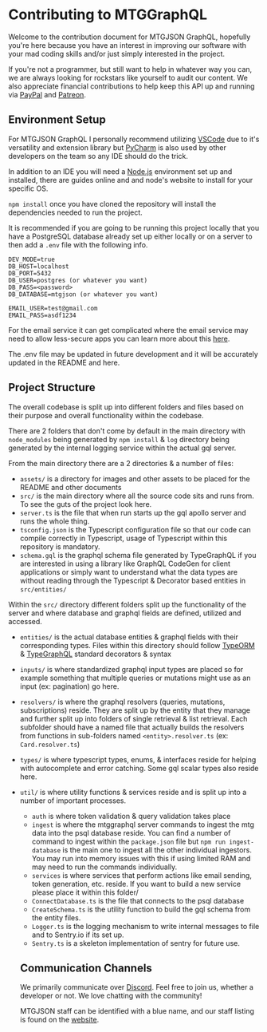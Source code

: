 # Contributing to MTGGraphQL

Welcome to the contribution document for MTGJSON GraphQL, hopefully you're here because you have an interest in improving our software with your mad coding skills and/or just simply interested in the project.

If you're not a programmer, but still want to help in whatever way you can, we are always looking for rockstars like yourself to audit our content. We also appreciate financial contributions to help keep this API up and running via [PayPal](https://www.paypal.me/zachhalpern) and [Patreon](https://patreon.com/mtgjson).

## Environment Setup

For MTGJSON GraphQL I personally recommend utilizing [VSCode](https://code.visualstudio.com/) due to it's versatility and extension library but [PyCharm](https://jetbrains.com/pycharm/) is also used by other developers on the team so any IDE should do the trick.

In addition to an IDE you will need a [Node.js](https://nodejs.org/en/download/) environment set up and installed, there are guides online and and node's website to install for your specific OS.

`npm install` once you have cloned the repository will install the dependencies needed to run the project.

It is recommended if you are going to be running this project locally that you have a PostgreSQL database already set up either locally or on a server to then add a `.env` file with the following info.

```
DEV_MODE=true
DB_HOST=localhost
DB_PORT=5432
DB_USER=postgres (or whatever you want)
DB_PASS=<password>
DB_DATABASE=mtgjson (or whatever you want)

EMAIL_USER=test@gmail.com
EMAIL_PASS=asdf1234
```

For the email service it can get complicated where the email service may need to allow less-secure apps you can learn more about this [here](https://support.google.com/accounts/answer/6010255?hl=en).

The .env file may be updated in future development and it will be accurately updated in the README and here.

## Project Structure

The overall codebase is split up into different folders and files based on their purpose and overall functionality within the codebase.

There are 2 folders that don't come by default in the main directory with `node_modules` being generated by `npm install` & `log` directory being generated by the internal logging service within the actual gql server.

From the main directory there are a 2 directories & a number of files:

- `assets/` is a directory for images and other assets to be placed for the README and other documents
- `src/` is the main directory where all the source code sits and runs from. To see the guts of the project look here.
- `server.ts` is the file that when run starts up the gql apollo server and runs the whole thing.
- `tsconfig.json` is the Typescript configuration file so that our code can compile correctly in Typescript, usage of Typescript within this repository is mandatory.
- `schema.gql` is the graphql schema file generated by TypeGraphQL if you are interested in using a library like GraphQL CodeGen for client applications or simply want to understand what the data types are without reading through the Typescript & Decorator based entities in `src/entities/`

Within the `src/` directory different folders split up the functionality of the server and where database and graphql fields are defined, utilized and accessed.

- `entities/` is the actual database entities & graphql fields with their corresponding types. Files within this directory should follow [TypeORM](https://typeorm.io/#/) & [TypeGraphQL](https://typegraphql.com/) standard decorators & syntax
- `inputs/` is where standardized graphql input types are placed so for example something that multiple queries or mutations might use as an input (ex: pagination) go here.
- `resolvers/` is where the graphql resolvers (queries, mutations, subscriptions) reside. They are split up by the entity that they manage and further split up into folders of single retrieval & list retrieval. Each subfolder should have a named file that actually builds the resolvers from functions in sub-folders named `<entity>.resolver.ts` (ex: `Card.resolver.ts`)
- `types/` is where typescript types, enums, & interfaces reside for helping with autocomplete and error catching. Some gql scalar types also reside here.
- `util/` is where utility functions & services reside and is split up into a number of important processes.
    - `auth` is where token validation & query validation takes place
    - `ingest` is where the mtggraphql server commands to ingest the mtg data into the psql database reside. You can find a number of command to ingest within the `package.json` file but `npm run ingest-database` is the main one to ingest all the other individual ingestors. You may run into memory issues with this if using limited RAM and may need to run the commands individually.
    - `services` is where services that perform actions like email sending, token generation, etc. reside. If you want to build a new service please place it within this folder/
    - `ConnectDatabase.ts` is the file that connects to the psql database
    - `CreateSchema.ts` is the utility function to build the gql schema from the entity files.
    - `Logger.ts` is the logging mechanism to write internal messages to file and to Sentry.io if its set up.
    - `Sentry.ts` is a skeleton implementation of sentry for future use.

    ## Communication Channels
    We primarily communicate over [Discord](https://mtgjson.com/discord). Feel free to join us, whether a developer or not. We love chatting with the community!

    MTGJSON staff can be identified with a blue name, and our staff listing is found on the [website](https://mtgjson.com/).